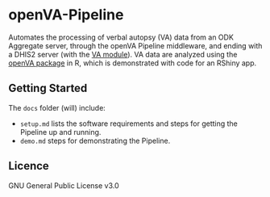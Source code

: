 # openVA-Pipeline

Automates the processing of verbal autopsy (VA) data from an ODK Aggregate server, through the openVA Pipeline middleware, 
and ending with a DHIS2 server (with the [VA module](https://github.com/SwissTPH/dhis2_va_draft)). VA data are analyzed
using the [openVA package](https://github.com/richardli/openVA) in R, which is demonstrated with code for an RShiny app.

## Getting Started
The `docs` folder (will) include:
- `setup.md` lists the software requirements and steps for getting the Pipeline up and running.
- `demo.md` steps for demonstrating the Pipeline.

## Licence
GNU General Public License v3.0
